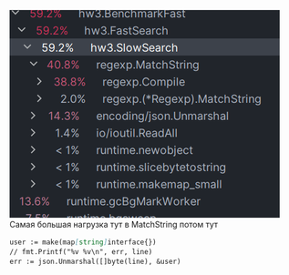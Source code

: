 ![img.png](data/img.png) 
Самая большая нагрузка тут в MatchString
потом тут 
```markdown
user := make(map[string]interface{})
// fmt.Printf("%v %v\n", err, line)
err := json.Unmarshal([]byte(line), &user)
```